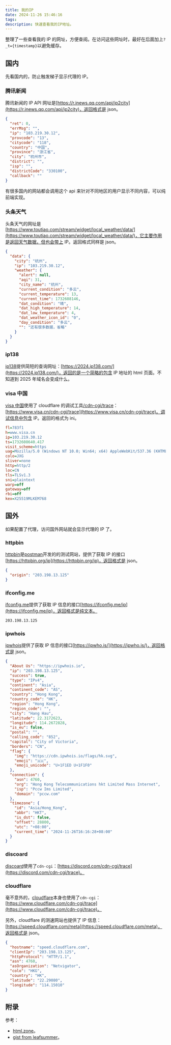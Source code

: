 ```yaml
---
title: 我的IP
date: 2024-11-26 15:46:16
tags:
description: 快速查看我的IP地址。
---
```


整理了一些查看我的 IP 的网址，方便查阅。在访问这些网址时，最好在后面加上`?_t={timestamp}`以避免缓存。

## 国内

先看国内的，防止触发梯子显示代理的 IP。

### 腾讯新闻

腾讯新闻的 IP API 网址是[https://r.inews.qq.com/api/ip2city](https://r.inews.qq.com/api/ip2city)，返回格式是 json。

```json
{
  "ret": 0,
  "errMsg": "",
  "ip": "103.219.30.12",
  "provcode": "13",
  "citycode": "118",
  "country": "中国",
  "province": "浙江省",
  "city": "杭州市",
  "district": "",
  "isp": "",
  "districtCode": "330100",
  "callback": ""
}
```

有很多国内的网站都会调用这个 api 来针对不同地区的用户显示不同内容，可以纯前端实现。

### 头条天气

头条天气的网址是[https://www.toutiao.com/stream/widget/local_weather/data/](https://www.toutiao.com/stream/widget/local_weather/data/)，它主要作用是返回天气数据，但也会带上 IP。返回格式同样是 json。

```json
{
  "data": {
    "city": "杭州",
    "ip": "103.219.30.12",
    "weather": {
      "alert": null,
      "aqi": 31,
      "city_name": "杭州",
      "current_condition": "多云",
      "current_temperature": 13,
      "current_time": 1732608146,
      "dat_condition": "晴",
      "dat_high_temperature": 14,
      "dat_low_temperature": 4,
      "dat_weather_icon_id": "0",
      "day_condition": "多云",
      "": "还有很多数据，省略"
    }
  }
}
```

### ip138

[ip138](https://ip138.com/)提供简短的查询网址：[https://2024.ip138.com/](https://2024.ip138.com/)，返回的是一个简略的包含 IP 地址的 html 页面。不知道到 2025 年域名会变成什么。

### visa 中国

[visa 中国](https://www.visa.cn/)使用了 cloudflare 的调试工具[/cdn-cgi/trace](https://developers.cloudflare.com/fundamentals/reference/cdn-cgi-endpoint/)：[https://www.visa.cn/cdn-cgi/trace](https://www.visa.cn/cdn-cgi/trace)。调试信息中包含 IP。返回的格式为 ini。

```ini
fl=783f1
h=www.visa.cn
ip=103.219.30.12
ts=1732608640.417
visit_scheme=https
uag=Mozilla/5.0 (Windows NT 10.0; Win64; x64) AppleWebKit/537.36 (KHTML, like Gecko) Chrome/131.0.0.0 Safari/537.36 Edg/131.0.0.0
colo=JXG
sliver=none
http=http/2
loc=CN
tls=TLSv1.3
sni=plaintext
warp=off
gateway=off
rbi=off
kex=X25519MLKEM768
```

## 国外

如果配置了代理，访问国外网站就会显示代理的 IP 了。

### httpbin

[httpbin](https://github.com/postmanlabs/httpbin)是[postman](https://www.postman.com/)开发的的测试网站，提供了获取 IP 的接口[https://httpbin.org/ip](https://httpbin.org/ip)，返回格式是 json。

```json
{
  "origin": "203.198.13.125"
}
```

### ifconfig.me

[ifconfig.me](https://ifconfig.me/)提供了获取 IP 信息的接口[https://ifconfig.me/ip](https://ifconfig.me/ip)，返回格式是纯文本。

```txt
203.198.13.125
```

### ipwhois

[ipwhois](https://ipwhois.io/)提供了获取 IP 信息的接口[https://ipwho.is/](https://ipwho.is/)，返回格式是 json。

```json
{
  "About Us": "https://ipwhois.io",
  "ip": "203.198.13.125",
  "success": true,
  "type": "IPv4",
  "continent": "Asia",
  "continent_code": "AS",
  "country": "Hong Kong",
  "country_code": "HK",
  "region": "Hong Kong",
  "region_code": "",
  "city": "Hang Hau",
  "latitude": 22.3172623,
  "longitude": 114.2672828,
  "is_eu": false,
  "postal": "",
  "calling_code": "852",
  "capital": "City of Victoria",
  "borders": "CN",
  "flag": {
    "img": "https://cdn.ipwhois.io/flags/hk.svg",
    "emoji": "🇭🇰",
    "emoji_unicode": "U+1F1ED U+1F1F0"
  },
  "connection": {
    "asn": 4760,
    "org": "Hong Kong Telecommunications hkt Limited Mass Internet",
    "isp": "Pccw Ims Limited",
    "domain": "pccw.com"
  },
  "timezone": {
    "id": "Asia/Hong_Kong",
    "abbr": "HKT",
    "is_dst": false,
    "offset": 28800,
    "utc": "+08:00",
    "current_time": "2024-11-26T16:16:28+08:00"
  }
}
```

### discoard

[discoard](https://discord.com/)使用了`cdn-cgi`：[https://discord.com/cdn-cgi/trace](https://discord.com/cdn-cgi/trace)。

### cloudflare

毫不意外的，[cloudflare](https://www.cloudflare.com/)本身也使用了`cdn-cgi`：[https://www.cloudflare.com/cdn-cgi/trace](https://www.cloudflare.com/cdn-cgi/trace)。

另外，cloudflare 的测速网站也提供了 IP 信息：[https://speed.cloudflare.com/meta](https://speed.cloudflare.com/meta)，返回格式是 json。

```json
{
  "hostname": "speed.cloudflare.com",
  "clientIp": "203.198.13.125",
  "httpProtocol": "HTTP/1.1",
  "asn": 4760,
  "asOrganization": "Netvigator",
  "colo": "HKG",
  "country": "HK",
  "latitude": "22.29080",
  "longitude": "114.15010"
}
```

## 附录

参考：

- [html.zone](https://html.zone/ip)。
- [gist from leafsummer](https://gist.github.com/leafsummer/3891afc4c9f8e49bc9cbd6b590aee9dd)。
